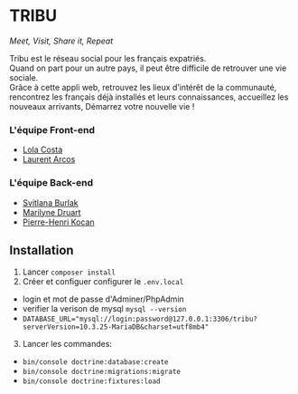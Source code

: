 # TRIBU

*Meet, Visit, Share it, Repeat*

Tribu est le réseau social pour les français expatriés.  
Quand on part pour un autre pays, il peut être difficile de retrouver une vie sociale.  
Grâce à cette appli web, retrouvez les lieux d’intérêt de la communauté, rencontrez les français déjà installés et leurs connaissances, accueillez les nouveaux arrivants,
Démarrez votre nouvelle vie !


### L'équipe Front-end

- [Lola Costa](https://github.com/LolaCosta-DeVinci)
- [Laurent Arcos](https://www.github.com/LaurentArcos)


### L'équipe Back-end

- [Svitlana Burlak](https://github.com/svitlanaburlak)
- [Marilyne Druart](https://github.com/MarilyneDruart)
- [Pierre-Henri Kocan](https://github.com/Pierre-Henri-Kocan)

## Installation
1. Lancer `composer install`
2. Créer et configuer configurer le `.env.local`
  - login et mot de passe d'Adminer/PhpAdmin
  - verifier la verison de mysql ```mysql --version```
  - ```DATABASE_URL="mysql://login:password@127.0.0.1:3306/tribu?serverVersion=10.3.25-MariaDB&charset=utf8mb4"```
3. Lancer les commandes:
  - `bin/console doctrine:database:create`
  - `bin/console doctrine:migrations:migrate`
  - `bin/console doctrine:fixtures:load`
